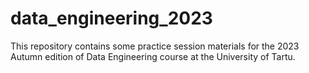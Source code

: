 # data_engineering_2023
This repository contains some practice session materials for the 2023 Autumn edition of Data Engineering course at the University of Tartu.
